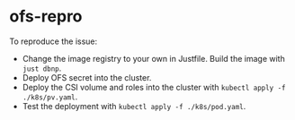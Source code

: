 # ofs-repro

To reproduce the issue:
- Change the image registry to your own in Justfile. Build the image with `just dbnp`.
- Deploy OFS secret into the cluster.
- Deploy the CSI volume and roles into the cluster with `kubectl apply -f ./k8s/pv.yaml`.
- Test the deployment with `kubectl apply -f ./k8s/pod.yaml`.

